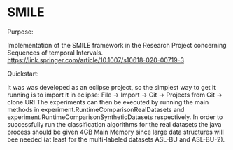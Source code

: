 # SMILE

Purpose:

Implementation of the SMILE framework in the Research Project concerning Sequences of temporal Intervals.
https://link.springer.com/article/10.1007/s10618-020-00719-3


Quickstart:

It was was developed as an eclipse project, so the simplest way to get it running is to import it in eclipse:
File -> Import -> Git -> Projects from Git -> clone URI
The experiments can then be executed by running the main methods in experiment.RuntimeComparisonRealDatasets and experiment.RuntimeComparisonSyntheticDatasets respectively.
In order to successfully run the classification algorithms for the real datasets the java process should be given 4GB Main Memory since large data structures will bee needed (at least for the multi-labeled datasets ASL-BU and ASL-BU-2).

